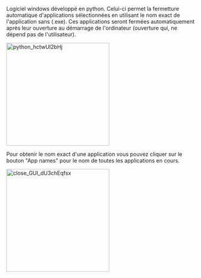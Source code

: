 Logiciel windows développé en python. Celui-ci permet la fermetture automatique d'applications sélectionnées en utilisant le nom exact de l'application sans (.exe). Ces applications seront fermées automatiquement après leur ouverture au démarrage de l'ordinateur (ouverture qui, ne dépend pas de l'utilisateur).

<img width="272" alt="python_hctwUl2bHj" src="https://github.com/thedevethan/Close-the-window-J/assets/170204507/cac04cb4-d13b-429f-86a1-8d87f8fabf40">

Pour obtenir le nom exact d'une application vous pouvez cliquer sur le bouton "App names" pour le nom de toutes les applications en cours.

<img width="272" alt="close_GUI_dU3chEqfsx" src="https://github.com/thedevethan/Close-the-window-J/assets/170204507/110937fe-cd93-42a6-bc52-ba8424bb0c98">



